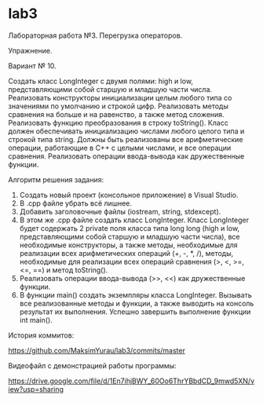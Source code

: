 # lab3
Лабораторная работа №3. Перегрузка операторов.

Упражнение.

Вариант № 10. 

Создать класс LongInteger с двумя полями: high и low,
представляющими собой старшую и младшую части числа. Реализовать
конструкторы инициализации целым любого типа со значениями по умолчанию
и строкой цифр. Реализовать методы сравнения на больше и на равенство, а
также метод сложения. Реализовать функцию преобразования в строку
toString(). Класс должен обеспечивать инициализацию числами любого целого
типа и строкой типа string. Должны быть реализованы все арифметические
операции, работающие в C++ с целыми числами, и все операции сравнения.
Реализовать операции ввода-вывода как дружественные функции.

Алгоритм решения задания:
1. Создать новый проект (консольное приложение) в Visual Studio.
2. В .cpp файле убрать всё лишнее.
3. Добавить заголовочные файлы (iostream, string, stdexcept).
4. В этом же .cpp файле создать класс LongInteger. Класс LongInteger будет содержать 2 private поля класса типа long long (high и low, представляющими собой старшую и младшую части числа), все необходимые конструкторы, а также методы, необходимые для реализации всех арифметических операций (+, -, *, /), методы, необходимые для реализации всех операций сравнения (>, <, >=, <=, ==) и метод toString().
5. Реализовать операции ввода-вывода (>>, <<) как дружественные функции.
6. В функции main() создать экземпляры класса LongInteger. Вызывать все реализованные методы и функции, а также выводить на консоль результат их выполнения. Успешно завершить выполнение функции int main().

История коммитов:

https://github.com/MaksimYurau/lab3/commits/master

Видеофайл с демонстрацией работы программы:

https://drive.google.com/file/d/1En7ihjBWY_60Oo6ThrYBbdCD_9mwd5XN/view?usp=sharing
